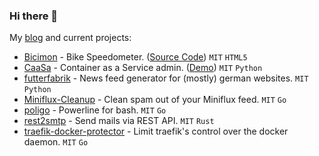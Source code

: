 ### Hi there 👋

My [blog](https://knrdl.github.io/) and current projects:

- [Bicimon](https://knrdl.github.io/bicimon/) - Bike Speedometer. ([Source Code](https://github.com/knrdl/bicimon)) `MIT` `HTML5`
- [CaaSa](https://github.com/knrdl/caasa) - Container as a Service admin. ([Demo](https://knrdl.github.io/casa/)) `MIT` `Python`
- [futterfabrik](https://github.com/knrdl/futterfabrik) - News feed generator for (mostly) german websites. `MIT` `Python`
- [Miniflux-Cleanup](https://github.com/knrdl/miniflux-cleanup) - Clean spam out of your Miniflux feed. `MIT` `Go`
- [poligo](https://github.com/knrdl/poligo) - Powerline for bash. `MIT` `Go`
- [rest2smtp](https://github.com/knrdl/rest2smtp) - Send mails via REST API. `MIT` `Rust`
- [traefik-docker-protector](https://github.com/knrdl/traefik-docker-protector) - Limit traefik's control over the docker daemon. `MIT` `Go`
